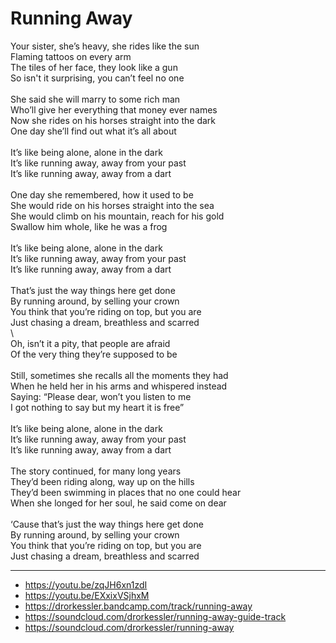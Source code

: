 # Running Away

Your sister, she’s heavy, she rides like the sun\
Flaming tattoos on every arm\
The tiles of her face, they look like a gun\
So isn't it surprising, you can’t feel no one\
\
She said she will marry to some rich man\
Who’ll give her everything that money ever names\
Now she rides on his horses straight into the dark\
One day she’ll find out what it’s all about\
\
It’s like being alone, alone in the dark\
It’s like running away, away from your past\
It’s like running away, away from a dart\
\
One day she remembered, how it used to be\
She would ride on his horses straight into the sea\
She would climb on his mountain, reach for his gold\
Swallow him whole, like he was a frog\
\
It’s like being alone, alone in the dark\
It’s like running away, away from your past\
It’s like running away, away from a dart\
\
That’s just the way things here get done\
By running around, by selling your crown\
You think that you’re riding on top, but you are\
Just chasing a dream, breathless and scarred\
\        
Oh, isn’t it a pity, that people are afraid\
Of the very thing they’re supposed to be\
\
Still, sometimes she recalls all the moments they had\
When he held her in his arms and whispered instead\
Saying: “Please dear, won’t you listen to me\
I got nothing to say but my heart it is free”\
\
It’s like being alone, alone in the dark\
It’s like running away, away from your past\
It’s like running away, away from a dart\
\
The story continued, for many long years\
They’d been riding along, way up on the hills\
They’d been swimming in places that no one could hear\
When she longed for her soul, he said come on dear\
\
‘Cause that’s just the way things here get done\
By running around, by selling your crown\
You think that you’re riding on top, but you are\
Just chasing a dream, breathless and scarred

---
- https://youtu.be/zqJH6xn1zdI
- https://youtu.be/EXxixVSjhxM
- https://drorkessler.bandcamp.com/track/running-away
- https://soundcloud.com/drorkessler/running-away-guide-track
- https://soundcloud.com/drorkessler/running-away
